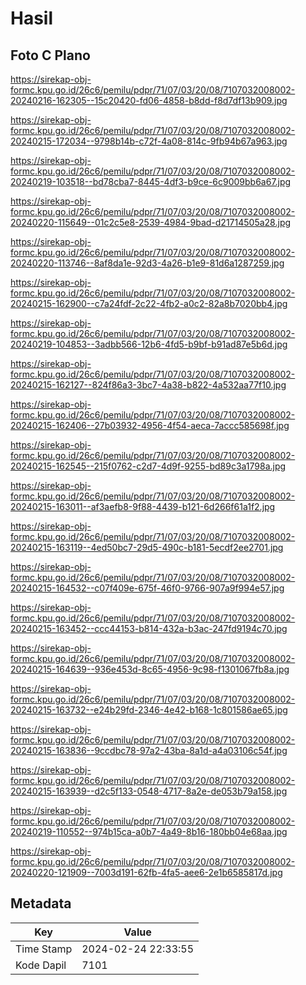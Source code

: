 # Hasil

## Foto C Plano

https://sirekap-obj-formc.kpu.go.id/26c6/pemilu/pdpr/71/07/03/20/08/7107032008002-20240216-162305--15c20420-fd06-4858-b8dd-f8d7df13b909.jpg

https://sirekap-obj-formc.kpu.go.id/26c6/pemilu/pdpr/71/07/03/20/08/7107032008002-20240215-172034--9798b14b-c72f-4a08-814c-9fb94b67a963.jpg

https://sirekap-obj-formc.kpu.go.id/26c6/pemilu/pdpr/71/07/03/20/08/7107032008002-20240219-103518--bd78cba7-8445-4df3-b9ce-6c9009bb6a67.jpg

https://sirekap-obj-formc.kpu.go.id/26c6/pemilu/pdpr/71/07/03/20/08/7107032008002-20240220-115649--01c2c5e8-2539-4984-9bad-d21714505a28.jpg

https://sirekap-obj-formc.kpu.go.id/26c6/pemilu/pdpr/71/07/03/20/08/7107032008002-20240220-113746--8af8da1e-92d3-4a26-b1e9-81d6a1287259.jpg

https://sirekap-obj-formc.kpu.go.id/26c6/pemilu/pdpr/71/07/03/20/08/7107032008002-20240215-162900--c7a24fdf-2c22-4fb2-a0c2-82a8b7020bb4.jpg

https://sirekap-obj-formc.kpu.go.id/26c6/pemilu/pdpr/71/07/03/20/08/7107032008002-20240219-104853--3adbb566-12b6-4fd5-b9bf-b91ad87e5b6d.jpg

https://sirekap-obj-formc.kpu.go.id/26c6/pemilu/pdpr/71/07/03/20/08/7107032008002-20240215-162127--824f86a3-3bc7-4a38-b822-4a532aa77f10.jpg

https://sirekap-obj-formc.kpu.go.id/26c6/pemilu/pdpr/71/07/03/20/08/7107032008002-20240215-162406--27b03932-4956-4f54-aeca-7accc585698f.jpg

https://sirekap-obj-formc.kpu.go.id/26c6/pemilu/pdpr/71/07/03/20/08/7107032008002-20240215-162545--215f0762-c2d7-4d9f-9255-bd89c3a1798a.jpg

https://sirekap-obj-formc.kpu.go.id/26c6/pemilu/pdpr/71/07/03/20/08/7107032008002-20240215-163011--af3aefb8-9f88-4439-b121-6d266f61a1f2.jpg

https://sirekap-obj-formc.kpu.go.id/26c6/pemilu/pdpr/71/07/03/20/08/7107032008002-20240215-163119--4ed50bc7-29d5-490c-b181-5ecdf2ee2701.jpg

https://sirekap-obj-formc.kpu.go.id/26c6/pemilu/pdpr/71/07/03/20/08/7107032008002-20240215-164532--c07f409e-675f-46f0-9766-907a9f994e57.jpg

https://sirekap-obj-formc.kpu.go.id/26c6/pemilu/pdpr/71/07/03/20/08/7107032008002-20240215-163452--ccc44153-b814-432a-b3ac-247fd9194c70.jpg

https://sirekap-obj-formc.kpu.go.id/26c6/pemilu/pdpr/71/07/03/20/08/7107032008002-20240215-164639--936e453d-8c65-4956-9c98-f1301067fb8a.jpg

https://sirekap-obj-formc.kpu.go.id/26c6/pemilu/pdpr/71/07/03/20/08/7107032008002-20240215-163732--e24b29fd-2346-4e42-b168-1c801586ae65.jpg

https://sirekap-obj-formc.kpu.go.id/26c6/pemilu/pdpr/71/07/03/20/08/7107032008002-20240215-163836--9ccdbc78-97a2-43ba-8a1d-a4a03106c54f.jpg

https://sirekap-obj-formc.kpu.go.id/26c6/pemilu/pdpr/71/07/03/20/08/7107032008002-20240215-163939--d2c5f133-0548-4717-8a2e-de053b79a158.jpg

https://sirekap-obj-formc.kpu.go.id/26c6/pemilu/pdpr/71/07/03/20/08/7107032008002-20240219-110552--974b15ca-a0b7-4a49-8b16-180bb04e68aa.jpg

https://sirekap-obj-formc.kpu.go.id/26c6/pemilu/pdpr/71/07/03/20/08/7107032008002-20240220-121909--7003d191-62fb-4fa5-aee6-2e1b6585817d.jpg


## Metadata

| Key        | Value               |
| ---------- | ------------------- |
| Time Stamp | 2024-02-24 22:33:55 |
| Kode Dapil | 7101                |



